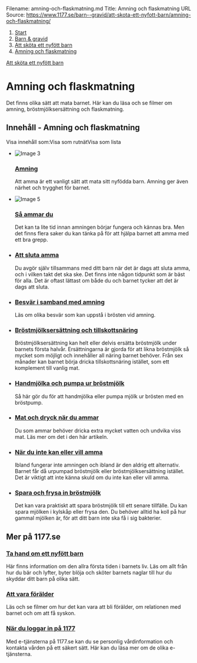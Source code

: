 Filename: amning-och-flaskmatning.md
Title: Amning och flaskmatning
URL Source: https://www.1177.se/barn--gravid/att-skota-ett-nyfott-barn/amning-och-flaskmatning/

1.  [Start](https://www.1177.se/)
2.  [Barn & gravid](https://www.1177.se/barn--gravid/)
3.  [Att sköta ett nyfött barn](https://www.1177.se/barn--gravid/att-skota-ett-nyfott-barn/)
4.  [Amning och flaskmatning](https://www.1177.se/barn--gravid/att-skota-ett-nyfott-barn/amning-och-flaskmatning/)

[Att sköta ett nyfött barn](https://www.1177.se/barn--gravid/att-skota-ett-nyfott-barn/)

Amning och flaskmatning
=======================

Det finns olika sätt att mata barnet. Här kan du läsa och se filmer om amning, bröstmjölksersättning och flaskmatning.

Innehåll - Amning och flaskmatning
----------------------------------

Visa innehåll som:Visa som rutnätVisa som lista

*   ![Image 3](https://www.1177.se/globalassets/1177/nationell/media/fotografier/barn-och-gravid/amning/amning5102.jpg?preset=preset_600)
    
    ### [Amning](https://www.1177.se/barn--gravid/att-skota-ett-nyfott-barn/amning-och-flaskmatning/amning/)
    
    Att amma är ett vanligt sätt att mata sitt nyfödda barn. Amning ger även närhet och trygghet för barnet.
    
*   ![Image 5](https://www.1177.se/globalassets/1177/nationell/media/fotografier/barn-och-gravid/amning/liggandeamning1.jpg?preset=preset_600)
    
    ### [Så ammar du](https://www.1177.se/barn--gravid/att-skota-ett-nyfott-barn/amning-och-flaskmatning/sa-ammar-du/)
    
    Det kan ta lite tid innan amningen börjar fungera och kännas bra. Men det finns flera saker du kan tänka på för att hjälpa barnet att amma med ett bra grepp.
    
*   ### [Att sluta amma](https://www.1177.se/barn--gravid/att-skota-ett-nyfott-barn/amning-och-flaskmatning/sluta-amma/)
    
    Du avgör själv tillsammans med ditt barn när det är dags att sluta amma, och i vilken takt det ska ske. Det finns inte någon tidpunkt som är bäst för alla. Det är oftast lättast om både du och barnet tycker att det är dags att sluta.
    
*   ### [Besvär i samband med amning](https://www.1177.se/barn--gravid/att-skota-ett-nyfott-barn/amning-och-flaskmatning/besvar-i-samband-med-amning/)
    
    Läs om olika besvär som kan uppstå i brösten vid amning.
    
*   ### [Bröstmjölksersättning och tillskottsnäring](https://www.1177.se/barn--gravid/att-skota-ett-nyfott-barn/amning-och-flaskmatning/brostmjolksersattning-och-tillskottsnaring/)
    
    Bröstmjölksersättning kan helt eller delvis ersätta bröstmjölk under barnets första halvår. Ersättningarna är gjorda för att likna bröstmjölk så mycket som möjligt och innehåller all näring barnet behöver. Från sex månader kan barnet börja dricka tillskottsnäring istället, som ett komplement till vanlig mat.
    
*   ### [Handmjölka och pumpa ur bröstmjölk](https://www.1177.se/barn--gravid/att-skota-ett-nyfott-barn/amning-och-flaskmatning/handmjolka-och-pumpa-ur-brostmjolk/)
    
    Så här gör du för att handmjölka eller pumpa mjölk ur brösten med en bröstpump.
    
*   ### [Mat och dryck när du ammar](https://www.1177.se/barn--gravid/att-skota-ett-nyfott-barn/amning-och-flaskmatning/mat-och-dryck-nar-du-ammar/)
    
    Du som ammar behöver dricka extra mycket vatten och undvika viss mat. Läs mer om det i den här artikeln.
    
*   ### [När du inte kan eller vill amma](https://www.1177.se/barn--gravid/att-skota-ett-nyfott-barn/amning-och-flaskmatning/nar-du-inte-kan-eller-vill-amma/)
    
    Ibland fungerar inte amningen och ibland är den aldrig ett alternativ. Barnet får då urpumpad bröstmjölk eller bröstmjölksersättning istället. Det är viktigt att inte känna skuld om du inte kan eller vill amma.
    
*   ### [Spara och frysa in bröstmjölk](https://www.1177.se/barn--gravid/att-skota-ett-nyfott-barn/amning-och-flaskmatning/spara-och-frysa-in-brostmjolk/)
    
    Det kan vara praktiskt att spara bröstmjölk till ett senare tillfälle. Du kan spara mjölken i kylskåp eller frysa den. Du behöver alltid ha koll på hur gammal mjölken är, för att ditt barn inte ska få i sig bakterier.
    

Mer på 1177.se
--------------

### [Ta hand om ett nyfött barn](https://www.1177.se/barn--gravid/att-skota-ett-nyfott-barn/ta-hand-om-ett-nyfott-barn/)

Här finns information om den allra första tiden i barnets liv. Läs om allt från hur du bär och lyfter, byter blöja och sköter barnets naglar till hur du skyddar ditt barn på olika sätt.

### [Att vara förälder](https://www.1177.se/barn--gravid/att-vara-foralder/)

Läs och se filmer om hur det kan vara att bli förälder, om relationen med barnet och om att få syskon.

### [När du loggar in på 1177](https://www.1177.se/om-1177/nar-du-loggar-in-pa-1177.se/)

Med e-tjänsterna på 1177.se kan du se personlig vårdinformation och kontakta vården på ett säkert sätt. Här kan du läsa mer om de olika e-tjänsterna.
